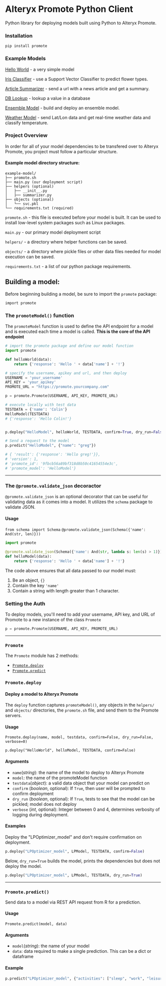 # Alteryx Promote Python Client
Python library for deploying models built using Python to Alteryx Promote.

### Installation
```
pip install promote
```
### Example Models

[Hello World](examples/hello-world) - a very simple model

[Iris Classifier](examples/iris-classifier) - use a Support Vector Classifier to predict flower types.

[Article Summarizer](examples/article-summarizer) - send a url with a news article and get a summary.

[DB Lookup](examples/db-lookup) - lookup a value in a database

[Ensemble Model](examples/ensemble-model) - build and deploy an ensemble model.

[Weather Model](examples/weather-model) - send Lat/Lon data and get real-time weather data and classify temperature.


### Project Overview

In order for all of your model dependencies to be transfered over to Alteryx Promote, you project must follow a particular structure.

#### Example model directory structure:
```
example-model/
├── promote.sh
├── main.py (our deployment script)
├── helpers (optional)
│   ├── __init__.py
│   ├── summarizer.py
├── objects (optional)
│   └── svc.pkl
└── requirements.txt (required)
```

`promote.sh` - this file is executed before your model is built.  It can be used to install low-level system packages such as Linux packages.

`main.py` - our primary model deployment script

`helpers/` - a directory where helper functions can be saved.

`objects/` - a directory where pickle files or other data files needed for model execution can be saved.

`requirements.txt` - a list of our python package requirements.  

## Building a model:

Before beginning building a model, be sure to import the `promote` package:

`import promote`

### The `promoteModel()` function

The `promoteModel` function is used to define the API endpoint for a model and is executed each time a model is called.  **This is the core of the API endpoint**

```python
# import the promote package and define our model function
import promote

def helloWorld(data):
    return {'response': 'Hello ' + data['name'] + '!'}

# specify the username, apikey and url, and then deploy
USERNAME = 'your_username'
API_KEY = 'your_apikey'
PROMOTE_URL = "https://promote.yourcompany.com"

p = promote.Promote(USERNAME, API_KEY, PROMOTE_URL)

# execute locally with test data
TESTDATA = {'name': 'Colin'}
HelloModel(TESTDATA)
# {'response': 'Hello Colin!'}


p.deploy("HelloModel", helloWorld, TESTDATA, confirm=True, dry_run=False, verbose=1)

# Send a request to the model
p.predict("HelloModel", {"name": "greg"})

# { 'result': {'response': 'Hello greg!'}},
# 'version': 1,
# 'promote_id': '9fbcb56a89bf318d8b50c41654554e3c',
# 'promote_model': 'HelloModel'}
```

<hr>

### The `@promote.validate_json` decoractor

`@promote.validate_json` is an optional decorator that can be useful for validating data as it comes into a model.  It utilizes the `schema` package to validate JSON.

#### Usage

`from schema import Schema`
`@promote.validate_json(Schema({'name': And(str, len)}))`

```python
import promote

@promote.validate_json(Schema({'name': And(str, lambda s: len(s) > 1)}))
def helloModel(data):
    return {'response': 'Hello ' + data['name'] + '!'}
```

The code above ensures that all data passed to our model must:

1. Be an object, `{}`
2. Contain the key `'name'`
3. Contain a string with length greater than 1 character.

### Setting the Auth

To deploy models, you'll need to add your username, API key, and URL of Promote to a new instance of the class `Promote`
```python
p = promote.Promote(USERNAME, API_KEY, PROMOTE_URL)
```
<hr>

### `Promote`

The `Promote` module has 2 methods:

- [`Promote.deploy`](#promotedeploy)
- [`Promote.predict`](#promotepredict)

### `Promote.deploy`

#### Deploy a model to Alteryx Promote

The `deploy` function captures `promoteModel()`, any objects in the `helpers/` and `objects/` directories, the `promote.sh` file, and send them to the Promote servers.

#### Usage

`Promote.deploy(name, model, testdata, confirm=False, dry_run=False, verbose=0)`

`p.deploy("HelloWorld", helloModel, TESTDATA, confirm=False)`

#### Arguments
- `name`(_string_):  the name of the model to deploy to Alteryx Promote
- `model`: the name of the promoteModel function
- `testdata`(_object_): a valid data object that your model can predict on
- `confirm` (_boolean_, optional): If `True`, then user will be prompted to confirm deployment
- `dry_run` (_boolean_, optional): If `True`, tests to see that the model can be pickled; model does not deploy
- `verbose` (_int_, optional): Integer between 0 and 4, determines verbosity of logging during deployment.

#### Examples

Deploy the "LPOptimizer_model" and don't require confirmation on deployment.
```python
p.deploy("LPOptimizer_model", LPModel, TESTDATA, confirm=False)
```
Below, `dry_run=True` builds the model, prints the dependencies but does not deploy the model.
```python
p.deploy("LPOptimizer_model", LPModel, TESTDATA, dry_run=True)
```
<hr>

### `Promote.predict()`

Send data to a model via REST API request from R for a prediction.

#### Usage

`Promote.predict(model, data)`

#### Arguments
- `model`(_string_): the name of your model
- `data`: data required to make a single prediction. This can be a dict or dataframe

#### Example
```python
p.predict("LPOptimizer_model", {"activities": ["sleep", "work", "leisure"], "required_hours": [7, 10, 0], "happiness_per_hour": [1.5, 1, 2]})
```